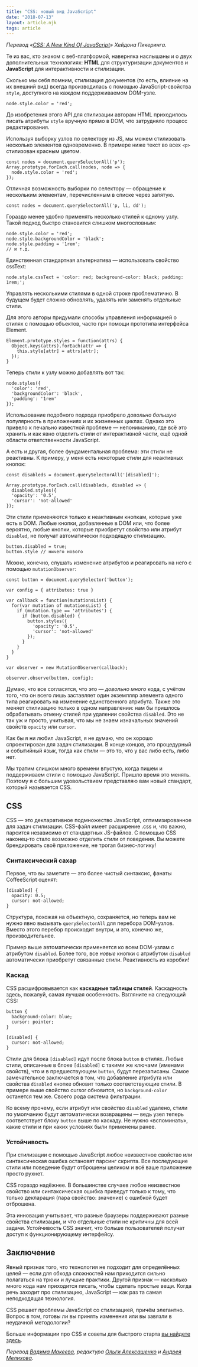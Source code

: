 ```yaml
---
title: "CSS: новый вид JavaScript"
date: "2018-07-13"
layout: article.njk
tags: article
---
```


_Перевод «[CSS: A New Kind Of JavaScript](https://medium.com/@Heydon/css-a-new-kind-of-javascript-fcf730d33ce7)» Хейдона Пикеринга._

Те из вас, кто знаком с веб-платформой, наверняка наслышаны и о двух дополнительных технологиях: **HTML** для структуризации документов и **JavaScript** для интерактивности и стилизации.

Сколько мы себя помним, стилизация документов (то есть, влияние на их внешний вид) всегда производилась с помощью JavaScript-свойства `style`, доступного на каждом поддерживаемом DOM-узле.

    node.style.color = 'red';

До изобретения этого API для стилизации авторам HTML приходилось писать атрибуты `style` вручную прямо в DOM, что затрудняло процесс редактирования.

Используя выборку узлов по селектору из JS, мы можем стилизовать несколько элементов одновременно. В примере ниже текст во всех `<p>` стилизован красным цветом.

    const nodes = document.querySelectorAll('p');
    Array.prototype.forEach.call(nodes, node => {
      node.style.color = 'red';
    });

Отличная возможность выборки по селектору — обращение к нескольким элементам, перечисленным в списке через запятую.

    const nodes = document.querySelectorAll('p, li, dd');

Гораздо менее удобно применять несколько стилей к одному узлу. Такой подход быстро становится слишком многословным:

    node.style.color = 'red';
    node.style.backgroundColor = 'black';
    node.style.padding = '1rem';
    // и т.д.

Единственная стандартная альтернатива — использовать свойство cssText:

    node.style.cssText = 'color: red; background-color: black; padding: 1rem;';

Управлять несколькими стилями в одной строке проблематично. В будущем будет сложно обновлять, удалять или заменять отдельные стили.

Для этого авторы придумали способы управления информацией о стилях с помощью объектов, часто при помощи прототипа интерфейса Element.

    Element.prototype.styles = function(attrs) {
      Object.keys(attrs).forEach(attr => {
        this.style[attr] = attrs[attr];
      });
    }

Теперь стили к узлу можно добавлять вот так:

    node.styles({
      'color': 'red',
      'backgroundColor': 'black',
      'padding': '1rem'
    });

Использование подобного подхода приобрело _довольно большую_ популярность в приложениях и их жизненных циклах. Однако это привело к печально известной проблеме — непониманию, где всё это хранить и как явно отделить стили от интерактивной части, ещё одной области ответственности JavaScript.

А есть и другая, более фундаментальная проблема: эти стили не реактивны. К примеру, у меня есть некоторые стили для неактивных кнопок:

    const disableds = document.querySelectorAll('[disabled]');

    Array.prototype.forEach.call(disableds, disabled => {
      disabled.styles({
      'opacity': '0.5',
      'cursor': 'not-allowed'
    });

Эти стили применяются только к неактивным кнопкам, которые уже есть в DOM. Любые кнопки, добавленные в DOM или, что более вероятно, любые кнопки, которые приобретут свойство или атрибут `disabled`, не получат автоматически подходящую стилизацию.

    button.disabled = true;
    button.style // ничего нового

Можно, конечно, слушать изменение атрибутов и реагировать на него с помощью `mutationObserver`:

    const button = document.querySelector('button');

    var config = { attributes: true }

    var callback = function(mutationsList) {
      for(var mutation of mutationsList) {
        if (mutation.type == 'attributes') {
          if (button.disabled) {
            button.styles({
              'opacity': '0.5',
              'cursor': 'not-allowed'
            });
          }
        }
      }
    }

    var observer = new MutationObserver(callback);

    observer.observe(button, config);

Думаю, что все согласятся, что это — _довольно много_ кода, с учётом того, что он всего лишь заставляет один экземпляр элемента одного типа реагировать на изменение единственного атрибута. Также это меняет стилизацию только в одном направлении: нам бы пришлось обрабатывать отмену стилей при удалении свойства `disabled`. Это не так уж и просто, учитывая, что мы не знаем изначальных значений свойств `opacity` или `cursor`.

Как бы я ни любил JavaScript, я не думаю, что он хорошо спроектирован для задач стилизации. В конце концов, это процедурный и событийный язык, тогда как стили — это то, что у вас либо есть, либо нет.

Мы тратим слишком много времени впустую, когда пишем и поддерживаем стили с помощью JavaScript. Пришло время это менять. Поэтому я с большим удовольствием представляю вам новый стандарт, который называется CSS.

## CSS

CSS — это декларативное подмножество JavaScript, оптимизированное для задач стилизации. CSS-файл имеет расширение .css и, что важно, парсится независимо от стандартных JS-файлов. С помощью CSS наконец-то стало возможно отделить стили от поведения. Вы можете брендировать своё приложение, не трогая бизнес-логику!

### Синтаксический сахар

Первое, что вы заметите — это более чистый синтаксис, фанаты CoffeeScript оценят:

    [disabled] {
      opacity: 0.5;
      cursor: not-allowed;
    }

Структура, похожая на объектную, сохраняется, но теперь вам не нужно явно вызывать `querySelectorAll` для перебора DOM-узлов. Вместо этого перебор происходит внутри, и это, конечно же, производительнее.

Пример выше автоматически применяется ко всем DOM-узлам с атрибутом `disabled`. Более того, все _новые_ кнопки с атрибутом `disabled` автоматически приобретут связанные стили. Реактивность из коробки!

### Каскад

CSS расшифровывается как **каскадные таблицы стилей**. Каскадность здесь, пожалуй, самая лучшая особенность. Взгляните на следующий CSS:

    button {
      background-color: blue;
      cursor: pointer;
    }

    [disabled] {
      cursor: not-allowed;
    }

Стили для блока `[disabled]` идут после блока `button` в стилях. Любые стили, описанные в блоке `[disabled]` с такими же ключами (именами свойств), что и в предшествующем `button`, будут перезаписаны. Самое замечательное заключается в том, что добавление атрибута или свойства `disabled` кнопке обновит только соответствующие стили. В примере выше свойство cursor обновится, но `background-color` останется тем же. Своего рода система фильтрации.

Ко всему прочему, если атрибут или свойство `disabled` удалено, стили по умолчанию будут автоматически возвращены — ведь узел теперь соответствует блоку `button` выше по каскаду. Не нужно «вспоминать», какие стили и при каких условиях были применены ранее.

### Устойчивость

При стилизации с помощью JavaScript любое неизвестное свойство или синтаксическая ошибка остановят парсинг скрипта. Все последующие стили или поведение будут отброшены целиком и всё ваше приложение просто рухнет.

CSS гораздо надёжнее. В большинстве случаев любое неизвестное свойство или синтаксическая ошибка приведут только к тому, что только декларация (пара свойство: значение) с ошибкой будет отброшена.

Эта инновация учитывает, что разные браузеры поддерживают разные свойства стилизации, и что отдельные стили не критичны для всей задачи. Устойчивость CSS значит, что больше пользователей получат доступ к функционирующему интерфейсу.

## Заключение

Явный признак того, что технология не подходит для определённых целей — если для обхода сложностей нам приходится сильно полагаться на трюки и лучшие практики. Другой признак — насколько много кода нам приходится писать, чтобы сделать простые вещи. Когда речь заходит про стилизацию, JavaScript — как раз та самая неподходящая технология.

CSS решает проблемы JavaScript со стилизацией, причём элегантно. Вопрос в том, готовы ли вы принять изменения или вы завязли в неудачной методологии?

Больше информации про CSS и советы для быстрого старта [вы найдете здесь](https://en.wikipedia.org/wiki/Campus_SuperStar).

_Перевод [Вадима Макеева](https://medium.com/@pepelsbey), редактура [Ольги Алексашенко](https://medium.com/@tachisis) и [Андрея Мелихова](https://medium.com/@amel_true)._
